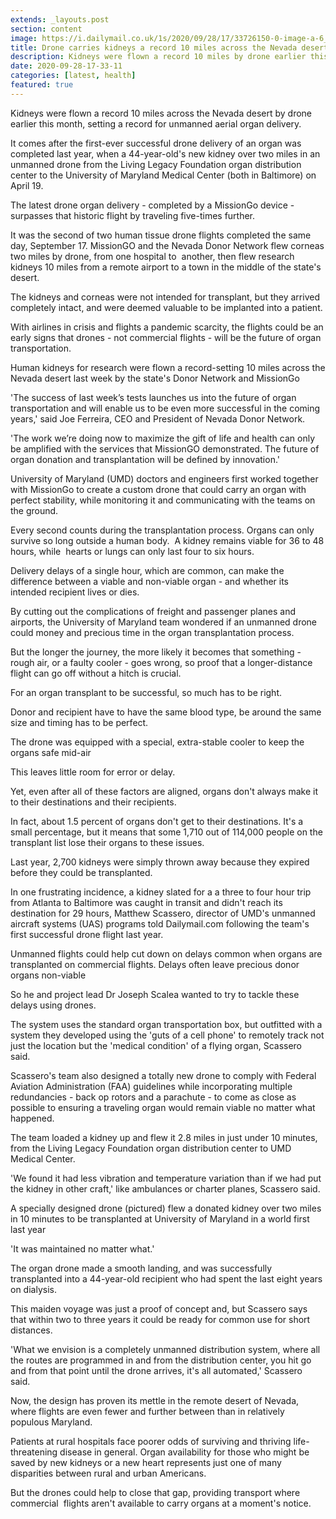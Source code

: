 ```yaml
---
extends: _layouts.post
section: content
image: https://i.dailymail.co.uk/1s/2020/09/28/17/33726150-0-image-a-6_1601310294477.jpg 
title: Drone carries kidneys a record 10 miles across the Nevada desert  
description: Kidneys were flown a record 10 miles by drone earlier this month, setting a record for unmanned aerial organ delivery as the research organs travelled from a small airport to a remote Nevada town. 
date: 2020-09-28-17-33-11 
categories: [latest, health] 
featured: true 
--- 
```

Kidneys were flown a record 10 miles across the Nevada desert by drone earlier this month, setting a record for unmanned aerial organ delivery. 

It comes after the first-ever successful drone delivery of an organ was completed last year, when a 44-year-old's new kidney over two miles in an unmanned drone from the Living Legacy Foundation organ distribution center to the University of Maryland Medical Center (both in Baltimore) on April 19. 

The latest drone organ delivery - completed by a MissionGo device - surpasses that historic flight by traveling five-times further.   

It was the second of two human tissue drone flights completed the same day, September 17. MissionGO and the Nevada Donor Network flew corneas two miles by drone, from one hospital to  another, then flew research kidneys 10 miles from a remote airport to a town in the middle of the state's desert. 

The kidneys and corneas were not intended for transplant, but they arrived completely intact, and were deemed valuable to be implanted into a patient. 

With airlines in crisis and flights a pandemic scarcity, the flights could be an early signs that drones - not commercial flights - will be the future of organ transportation. 

Human kidneys for research were flown a record-setting 10 miles across the Nevada desert last week by the state's Donor Network and MissionGo 

'The success of last week’s tests launches us into the future of organ transportation and will enable us to be even more successful in the coming years,' said Joe Ferreira, CEO and President of Nevada Donor Network. 

'The work we’re doing now to maximize the gift of life and health can only be amplified with the services that MissionGO demonstrated. The future of organ donation and transplantation will be defined by innovation.'

University of Maryland (UMD) doctors and engineers first worked together with MissionGo to create a custom drone that could carry an organ with perfect stability, while monitoring it and communicating with the teams on the ground. 

Every second counts during the transplantation process. Organs can only survive so long outside a human body.  A kidney remains viable for 36 to 48 hours, while  hearts or lungs can only last four to six hours. 

Delivery delays of a single hour, which are common, can make the difference between a viable and non-viable organ - and whether its intended recipient lives or dies. 

By cutting out the complications of freight and passenger planes and airports, the University of Maryland team wondered if an unmanned drone could money and precious time in the organ transplantation process.  

But the longer the journey, the more likely it becomes that something - rough air, or a faulty cooler - goes wrong, so proof that a longer-distance flight can go off without a hitch is crucial. 

For an organ transplant to be successful, so much has to be right. 

Donor and recipient have to have the same blood type, be around the same size and timing has to be perfect. 

The drone was equipped with a special, extra-stable cooler to keep the organs safe mid-air

This leaves little room for error or delay. 

Yet, even after all of these factors are aligned, organs don't always make it to their destinations and their recipients.  

In fact, about 1.5 percent of organs don't get to their destinations. It's a small percentage, but it means that some 1,710 out of 114,000 people on the transplant list lose their organs to these issues. 

Last year, 2,700 kidneys were simply thrown away because they expired before they could be transplanted.  

In one frustrating incidence, a kidney slated for a a three to four hour trip from Atlanta to Baltimore was caught in transit and didn't reach its destination for 29 hours, Matthew Scassero, director of UMD's unmanned aircraft systems (UAS) programs told Dailymail.com following the team's first successful drone flight last year.

Unmanned flights could help cut down on delays common when organs are transplanted on commercial flights. Delays often leave precious donor organs non-viable 

So he and project lead Dr Joseph Scalea wanted to try to tackle these delays using drones.  

The system uses the standard organ transportation box, but outfitted with a system they developed using the 'guts of a cell phone' to remotely track not just the location but the 'medical condition' of a flying organ, Scassero said.  

Scassero's team also designed a totally new drone to comply with Federal Aviation Administration (FAA) guidelines while incorporating multiple redundancies - back op rotors and a parachute - to come as close as possible to ensuring a traveling organ would remain viable no matter what happened.  

The team loaded a kidney up and flew it 2.8 miles in just under 10 minutes, from the Living Legacy Foundation organ distribution center to UMD Medical Center. 

'We found it had less vibration and temperature variation than if we had put the kidney in other craft,' like ambulances or charter planes, Scassero said. 

A specially designed drone (pictured) flew a donated kidney over two miles in 10 minutes to be transplanted at University of Maryland in a world first last year 

'It was maintained no matter what.' 

The organ drone made a smooth landing, and was successfully transplanted into a 44-year-old recipient who had spent the last eight years on dialysis.

This maiden voyage was just a proof of concept and, but Scassero says that within two to three years it could be ready for common use for short distances. 

'What we envision is a completely unmanned distribution system, where all the routes are programmed in and from the distribution center, you hit go and from that point until the drone arrives, it's all automated,' Scassero said. 

Now, the design has proven its mettle in the remote desert of Nevada, where flights are even fewer and further between than in relatively populous Maryland. 

Patients at rural hospitals face poorer odds of surviving and thriving life-threatening disease in general. Organ availability for those who might be saved by new kidneys or a new heart represents just one of many disparities between rural and urban Americans. 

But the drones could help to close that gap, providing transport where commercial  flights aren't available to carry organs at a moment's notice. 

